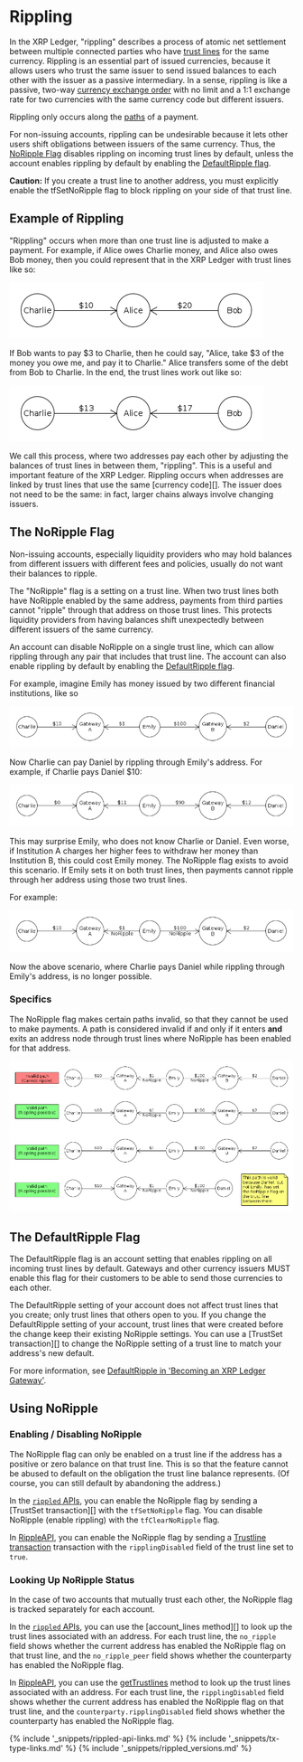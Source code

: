# Rippling

In the XRP Ledger, "rippling" describes a process of atomic net settlement between multiple connected parties who have [trust lines](trust-lines-and-issuing.html) for the same currency. Rippling is an essential part of issued currencies, because it allows users who trust the same issuer to send issued balances to each other with the issuer as a passive intermediary. In a sense, rippling is like a passive, two-way [currency exchange order](offers.html) with no limit and a 1:1 exchange rate for two currencies with the same currency code but different issuers.

Rippling only occurs along the [paths](paths.html) of a payment.

For non-issuing accounts, rippling can be undesirable because it lets other users shift obligations between issuers of the same currency. Thus, the [NoRipple Flag](#the-noripple-flag) disables rippling on incoming trust lines by default, unless the account enables rippling by default by enabling the [DefaultRipple flag](#the-defaultripple-flag).

**Caution:** If you create a trust line to another address, you must explicitly enable the tfSetNoRipple flag to block rippling on your side of that trust line.

## Example of Rippling

"Rippling" occurs when more than one trust line is adjusted to make a payment. For example, if Alice owes Charlie money, and Alice also owes Bob money, then you could represent that in the XRP Ledger with trust lines like so:

![Charlie --($10)-- Alice -- ($20) -- Bob](img/noripple-01.png)

If Bob wants to pay $3 to Charlie, then he could say, "Alice, take $3 of the money you owe me, and pay it to Charlie." Alice transfers some of the debt from Bob to Charlie. In the end, the trust lines work out like so:

![Charlie --($13)-- Alice --($17)-- Bob](img/noripple-02.png)

We call this process, where two addresses pay each other by adjusting the balances of trust lines in between them, "rippling". This is a useful and important feature of the XRP Ledger. Rippling occurs when addresses are linked by trust lines that use the same [currency code][]. The issuer does not need to be the same: in fact, larger chains always involve changing issuers.

## The NoRipple Flag

Non-issuing accounts, especially liquidity providers who may hold balances from different issuers with different fees and policies, usually do not want their balances to ripple.

The "NoRipple" flag is a setting on a trust line. When two trust lines both have NoRipple enabled by the same address, payments from third parties cannot "ripple" through that address on those trust lines. This protects liquidity providers from having balances shift unexpectedly between different issuers of the same currency.

An account can disable NoRipple on a single trust line, which can allow rippling through any pair that includes that trust line. The account can also enable rippling by default by enabling the [DefaultRipple flag](#the-defaultripple-flag).

For example, imagine Emily has money issued by two different financial institutions, like so

![Charlie --($10)-- Institution A --($1)-- Emily --($100)-- Institution B --($2)-- Daniel](img/noripple-03.png)

Now Charlie can pay Daniel by rippling through Emily's address. For example, if Charlie pays Daniel $10:

![Charlie --($0)-- Institution A --($11)-- Emily --($90)-- Institution B --($12)-- Daniel](img/noripple-04.png)

This may surprise Emily, who does not know Charlie or Daniel. Even worse, if Institution A charges her higher fees to withdraw her money than Institution B, this could cost Emily money. The NoRipple flag exists to avoid this scenario. If Emily sets it on both trust lines, then payments cannot ripple through her address using those two trust lines.

For example:

![Charlie --($10)-- Institution A --($1, NoRipple)-- Emily --($100,NoRipple)-- Institution B --($2)-- Daniel](img/noripple-05.png)

Now the above scenario, where Charlie pays Daniel while rippling through Emily's address, is no longer possible.

### Specifics

The NoRipple flag makes certain paths invalid, so that they cannot be used to make payments. A path is considered invalid if and only if it enters **and** exits an address node through trust lines where NoRipple has been enabled for that address.

![Diagram demonstrating that NoRipple has to be set on both trust lines by the same address to do anything](img/noripple-06.png)


## The DefaultRipple Flag

The DefaultRipple flag is an account setting that enables rippling on all incoming trust lines by default. Gateways and other currency issuers MUST enable this flag for their customers to be able to send those currencies to each other.

The DefaultRipple setting of your account does not affect trust lines that you create; only trust lines that others open to you. If you change the DefaultRipple setting of your account, trust lines that were created before the change keep their existing NoRipple settings. You can use a [TrustSet transaction][] to change the NoRipple setting of a trust line to match your address's new default.

For more information, see [DefaultRipple in 'Becoming an XRP Ledger Gateway'](become-an-xrp-ledger-gateway.html#defaultripple).


## Using NoRipple
<!--{# TODO: move these things into their own tutorials #}-->

### Enabling / Disabling NoRipple

The NoRipple flag can only be enabled on a trust line if the address has a positive or zero balance on that trust line. This is so that the feature cannot be abused to default on the obligation the trust line balance represents. (Of course, you can still default by abandoning the address.)

In the [`rippled` APIs](rippled-api.html), you can enable the NoRipple flag by sending a [TrustSet transaction][] with the `tfSetNoRipple` flag. You can disable NoRipple (enable rippling) with the `tfClearNoRipple` flag.

In [RippleAPI](rippleapi-reference.html), you can enable the NoRipple flag by sending a [Trustline transaction](rippleapi-reference.html#preparetrustline) transaction with the `ripplingDisabled` field of the trust line set to `true`.


### Looking Up NoRipple Status

In the case of two accounts that mutually trust each other, the NoRipple flag is tracked separately for each account.

In the [`rippled` APIs](rippled-api.html), you can use the [account_lines method][] to look up the trust lines associated with an address. For each trust line, the `no_ripple` field shows whether the current address has enabled the NoRipple flag on that trust line, and the `no_ripple_peer` field shows whether the counterparty has enabled the NoRipple flag.

In [RippleAPI](rippleapi-reference.html), you can use the [getTrustlines](rippleapi-reference.html#gettrustlines) method to look up the trust lines associated with an address. For each trust line, the `ripplingDisabled` field shows whether the current address has enabled the NoRipple flag on that trust line, and the `counterparty.ripplingDisabled` field shows whether the counterparty has enabled the NoRipple flag.

<!--{# common link defs #}-->
{% include '_snippets/rippled-api-links.md' %}
{% include '_snippets/tx-type-links.md' %}
{% include '_snippets/rippled_versions.md' %}
